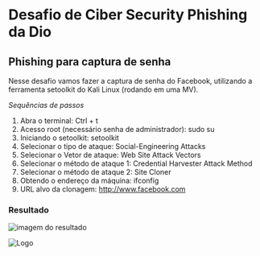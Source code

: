 <!DOCTYPE html>
  <html lang="pt-br">

# **Desafio de Ciber Security Phishing da Dio**

## Phishing para captura de senha

Nesse desafio vamos fazer a captura de senha do Facebook, utilizando a ferramenta setoolkit do Kali Linux (rodando em uma MV).

*_Sequências de passos_*

1. Abra o terminal: Ctrl + t
2. Acesso root (necessário senha de administrador): sudo su
3. Iniciando o setoolkit: setoolkit
4. Selecionar o tipo de ataque: Social-Engineering Attacks
5. Selecionar o Vetor de ataque: Web Site Attack Vectors
6. Selecionar o método de ataque 1: Credential Harvester Attack Method
7. Selecionar o método de ataque 2: Site Cloner
8. Obtendo o endereço da máquina: ifconfig
9. URL alvo da clonagem: http://www.facebook.com

### **Resultado**

  ![imagem do resultado](C:\Users\Teste\Downloads\Screenshot_2023-02-17_22_04_01.png)
  
  
  
  
  ![Logo](https://www.knowbe4.com/hubfs/phisher-logo-1.png)
